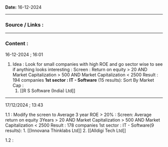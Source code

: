 
**Date:** 16-12-2024

---
### Source / Links : 

---
### Content : 
 16-12-2024 ; 16:01
 
1. Idea : Look for small companies with high ROE and go sector wise to see if anything looks interesting : 
	Screen : 
	Return on equity > 20 AND
	Market Capitalization > 500 AND
	Market Capitalization < 2500 
	Result : 194 companies
	**1st sector : IT - Software** (15 results):
	Sort By Market Cap : 
	1. [[R S Software (India) Ltd]]
--- 
17/12/2024 ; 13:43

1.1 : Modify the screen to Average 3 year ROE > 20% :
	Screen:
	Average return on equity 3Years  > 20 AND
	Market Capitalization > 500 AND
	Market Capitalization < 2500 
	Result : 178 companies
	1st sector : IT - Software(9 results): 
	1. [[Innovana Thinklabs Ltd]]
	2. [[Alldigi Tech Ltd]]

1.2 : 

